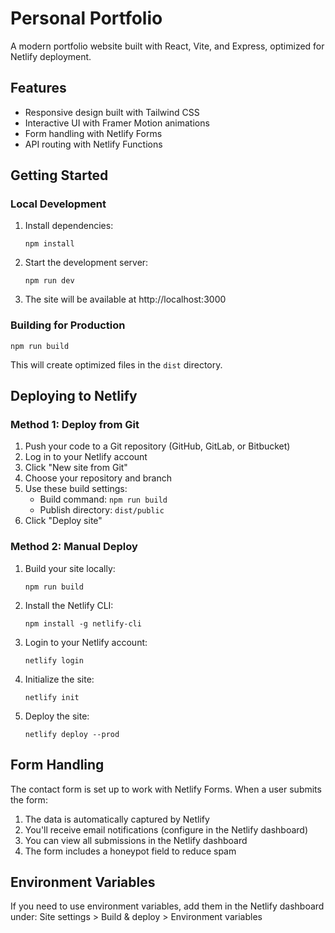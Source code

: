 # Personal Portfolio

A modern portfolio website built with React, Vite, and Express, optimized for Netlify deployment.

## Features

- Responsive design built with Tailwind CSS
- Interactive UI with Framer Motion animations
- Form handling with Netlify Forms
- API routing with Netlify Functions

## Getting Started

### Local Development

1. Install dependencies:
   ```
   npm install
   ```

2. Start the development server:
   ```
   npm run dev
   ```

3. The site will be available at http://localhost:3000

### Building for Production

```
npm run build
```

This will create optimized files in the `dist` directory.

## Deploying to Netlify

### Method 1: Deploy from Git

1. Push your code to a Git repository (GitHub, GitLab, or Bitbucket)
2. Log in to your Netlify account
3. Click "New site from Git"
4. Choose your repository and branch
5. Use these build settings:
   - Build command: `npm run build`
   - Publish directory: `dist/public`
6. Click "Deploy site"

### Method 2: Manual Deploy

1. Build your site locally:
   ```
   npm run build
   ```
2. Install the Netlify CLI:
   ```
   npm install -g netlify-cli
   ```
3. Login to your Netlify account:
   ```
   netlify login
   ```
4. Initialize the site:
   ```
   netlify init
   ```
5. Deploy the site:
   ```
   netlify deploy --prod
   ```

## Form Handling

The contact form is set up to work with Netlify Forms. When a user submits the form:

1. The data is automatically captured by Netlify
2. You'll receive email notifications (configure in the Netlify dashboard)
3. You can view all submissions in the Netlify dashboard
4. The form includes a honeypot field to reduce spam

## Environment Variables

If you need to use environment variables, add them in the Netlify dashboard under:
Site settings > Build & deploy > Environment variables 